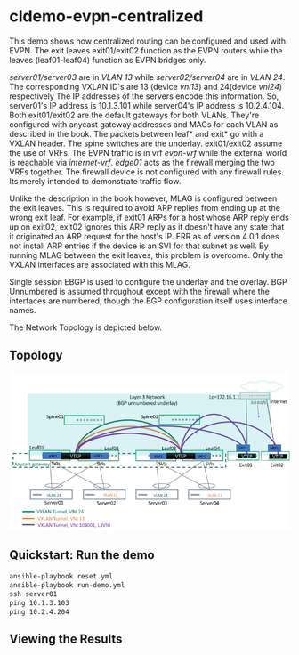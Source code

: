 # cldemo-evpn-centralized

This demo shows how centralized routing can be configured and used with EVPN. The exit leaves exit01/exit02 function as the EVPN routers while the leaves (leaf01-leaf04) function as EVPN bridges only.

*server01/server03* are in *VLAN 13* while *server02/server04* are in *VLAN 24*. The corresponding VXLAN ID's are 13 (device *vni13*) and 24(device *vni24*)  respectively The IP addresses of the servers encode this information. So, server01's IP address is 10.1.3.101 while server04's IP address is 10.2.4.104. Both exit01/exit02 are the default gateways for both VLANs. They're configured with anycast gateway addresses and MACs for each VLAN as described in the book. The packets between leaf* and exit* go with a VXLAN header. The spine switches are the underlay. exit01/exit02 assume the use of VRFs. The EVPN traffic is in vrf *evpn-vrf* while the external world is reachable via *internet-vrf*. *edge01* acts as the firewall merging the two VRFs together. The firewall device is not configured with any firewall rules. Its merely intended to demonstrate traffic flow.

Unlike the description in the book however, MLAG is configured between the exit leaves. This is required to avoid ARP replies from ending up at the wrong exit leaf. For example, if exit01 ARPs for a host whose ARP reply ends up on exit02, exit02 ignores this ARP reply as it doesn't have any state that it originated an ARP request for the host's IP. FRR as of version 4.0.1 does not install ARP entries if the device is an SVI for that subnet as well. By running MLAG between the exit leaves, this problem is overcome. Only the VXLAN interfaces are associated with this MLAG.

Single session EBGP is used to configure the underlay and the overlay. BGP Unnumbered is assumed throughout except with the firewall where the interfaces are numbered, though the BGP configuration itself uses interface names. 

The Network Topology is depicted below.


## Topology ##
![EVPN Symmetric Model Demo](https://github.com/CumulusNetworks/cldemo-evpn-symmetric/blob/master/evpn_symmetric_demo.png)


Quickstart: Run the demo
------------------------

    ansible-playbook reset.yml
    ansible-playbook run-demo.yml
    ssh server01
    ping 10.1.3.103
	ping 10.2.4.204
    

Viewing the Results
-------
